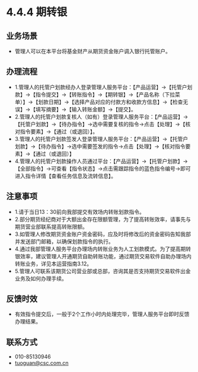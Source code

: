 # 4.4.4 期转银
## <i class="hicon lb1"></i>业务场景
- 管理人可以在本平台将基金财产从期货资金账户调入银行托管账户。

## <i class="hicon lb2"></i>办理流程
- 1.管理人的托管户划款经办人登录管理人服务平台：【产品运营】->【托管户划款】->【指令提交】->【转账指令】->【期转银】->【产品名称（下拉菜单）】->【划款日期】->【选择产品对应的付款方和收款方信息】->【检查无误】->【填写摘要】->【输入转账金额】->【提交】。
- 2.管理人的托管户划款复核人（如有）登录管理人服务平台：【产品运营】->【托管户划款】->【待办指令】->选中需要复核的指令->点击【处理】->【核对指令要素】->【通过（或退回）】。 
- 3.管理人的托管户划款签发人登录管理人服务平台：【产品运营】->【托管户划款】->【待办指令】->选中需要签发的指令->点击【处理】->【核对指令要素】->【通过（或退回）】 
- 4.管理人的托管户划款操作人员通过平台：【产品运营】->【托管户划款】->【全部指令】->可查看【指令状态】->点击需跟踪指令的蓝色指令编号->即可进入指令详情【查看任务信息及流转信息】。

## <i class="hicon lb3"></i>注意事项
- 1.请于当日13：30前向我部提交有效场内转账划款指令。
- 2.部分期货经纪商对于大额出金存在限额管理，为了提高转账效率，请事先与期货营业部联系提高转账限额。
- 3.如管理人修改期货资金账户资金密码，应及时将修改后的资金密码告知我部并发送部门邮箱，以确保划款指令的执行。
- 4.通过我部管理人服务平台办理场内转账业务为人工划款模式。为了提高期转银效率，建议管理人开通期货自助转账功能，通过期货交易软件自助办理场内转账业务，详见本运营指南3.12。
- 5.管理人可联系该期货公司营业部或总部，咨询其是否支持期货交易软件出金业务及如何办理手续。

## <i class="hicon lb4"></i>反馈时效
- 有效指令提交后，一般于2个工作小时内处理完毕，管理人服务平台即时反馈办理结果。

## <i class="hicon lb5"></i>联系方式
- 010-85130946
- tuoguan@csc.com.cn
